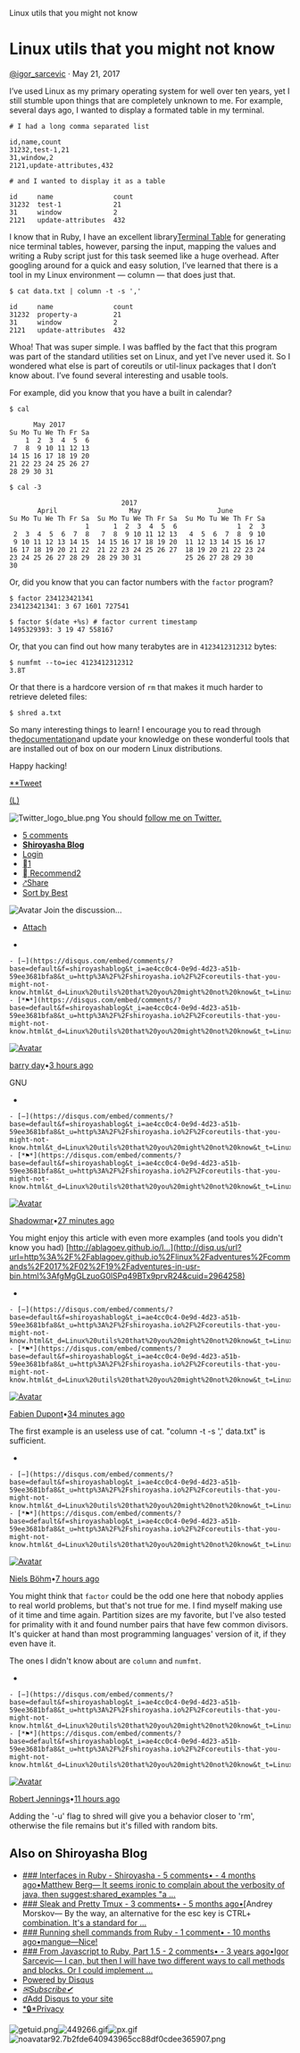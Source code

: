 Linux utils that you might not know

# Linux utils that you might not know

 [@igor_sarcevic](https://twitter.com/igor_sarcevic) · May 21, 2017

I’ve used Linux as my primary operating system for well over ten years, yet I still stumble upon things that are completely unknown to me. For example, several days ago, I wanted to display a formated table in my terminal.

	# I had a long comma separated list

	id,name,count
	31232,test-1,21
	31,window,2
	2121,update-attributes,432

	# and I wanted to display it as a table

	id     name               count
	31232  test-1             21
	31     window             2
	2121   update-attributes  432

I know that in Ruby, I have an excellent library[Terminal Table](https://github.com/tj/terminal-table) for generating nice terminal tables, however, parsing the input, mapping the values and writing a Ruby script just for this task seemed like a huge overhead. After googling around for a quick and easy solution, I’ve learned that there is a tool in my Linux environment — column — that does just that.

	$ cat data.txt | column -t -s ','

	id     name               count
	31232  property-a         21
	31     window             2
	2121   update-attributes  432

Whoa! That was super simple. I was baffled by the fact that this program was part of the standard utilities set on Linux, and yet I’ve never used it. So I wondered what else is part of coreutils or util-linux packages that I don’t know about. I’ve found several interesting and usable tools.

For example, did you know that you have a built in calendar?

	$ cal

	      May 2017
	Su Mo Tu We Th Fr Sa
	    1  2  3  4  5  6
	 7  8  9 10 11 12 13
	14 15 16 17 18 19 20
	21 22 23 24 25 26 27
	28 29 30 31

	$ cal -3

	                            2017
	       April                  May                   June
	Su Mo Tu We Th Fr Sa  Su Mo Tu We Th Fr Sa  Su Mo Tu We Th Fr Sa
	                   1      1  2  3  4  5  6               1  2  3
	 2  3  4  5  6  7  8   7  8  9 10 11 12 13   4  5  6  7  8  9 10
	 9 10 11 12 13 14 15  14 15 16 17 18 19 20  11 12 13 14 15 16 17
	16 17 18 19 20 21 22  21 22 23 24 25 26 27  18 19 20 21 22 23 24
	23 24 25 26 27 28 29  28 29 30 31           25 26 27 28 29 30
	30

Or, did you know that you can factor numbers with the `factor` program?

	$ factor 234123421341
	234123421341: 3 67 1601 727541

	$ factor $(date +%s) # factor current timestamp
	1495329393: 3 19 47 558167

Or, that you can find out how many terabytes are in `4123412312312` bytes:

	$ numfmt --to=iec 4123412312312
	3.8T

Or that there is a hardcore version of `rm` that makes it much harder to retrieve deleted files:

	$ shred a.txt

So many interesting things to learn! I encourage you to read through the[documentation](https://www.gnu.org/software/coreutils/manual/coreutils.html#toc-System-context-1)and update your knowledge on these wonderful tools that are installed out of box on our modern Linux distributions.

Happy hacking!

[**Tweet](https://twitter.com/intent/tweet?original_referer=http%3A%2F%2Fshiroyasha.io%2Fcoreutils-that-you-might-not-know.html&ref_src=twsrc%5Etfw&text=Linux%20utils%20that%20you%20might%20not%20know&tw_p=tweetbutton&url=http%3A%2F%2Fshiroyasha.io%2Fcoreutils-that-you-might-not-know.html&via=igor_sarcevic)

[(L)](https://www.facebook.com/sharer/sharer.php?app_id=619972441395428&kid_directed_site=0&u=http%3A%2F%2Fshiroyasha.io%2Fcoreutils-that-you-might-not-know.html&display=popup&ref=plugin&src=share_button)

 ![Twitter_logo_blue.png](../_resources/585bbab4ea70e62d8261d84648d7ef8d.png) You should [follow me on Twitter.](https://twitter.com/igor_sarcevic)

- [5 comments]()
- [**Shiroyasha Blog**](https://disqus.com/home/forums/shiroyashablog/)
- [Login](https://disqus.com/embed/comments/?base=default&f=shiroyashablog&t_i=ae4cc0c4-0e9d-4d23-a51b-59ee3681bfa8&t_u=http%3A%2F%2Fshiroyasha.io%2F%2Fcoreutils-that-you-might-not-know.html&t_d=Linux%20utils%20that%20you%20might%20not%20know&t_t=Linux%20utils%20that%20you%20might%20not%20know&s_o=default#)
- [1](https://disqus.com/home/inbox/)
- [ Recommend2](https://disqus.com/embed/comments/?base=default&f=shiroyashablog&t_i=ae4cc0c4-0e9d-4d23-a51b-59ee3681bfa8&t_u=http%3A%2F%2Fshiroyasha.io%2F%2Fcoreutils-that-you-might-not-know.html&t_d=Linux%20utils%20that%20you%20might%20not%20know&t_t=Linux%20utils%20that%20you%20might%20not%20know&s_o=default#)
- [⤤Share](https://disqus.com/embed/comments/?base=default&f=shiroyashablog&t_i=ae4cc0c4-0e9d-4d23-a51b-59ee3681bfa8&t_u=http%3A%2F%2Fshiroyasha.io%2F%2Fcoreutils-that-you-might-not-know.html&t_d=Linux%20utils%20that%20you%20might%20not%20know&t_t=Linux%20utils%20that%20you%20might%20not%20know&s_o=default#)
- [Sort by Best](https://disqus.com/embed/comments/?base=default&f=shiroyashablog&t_i=ae4cc0c4-0e9d-4d23-a51b-59ee3681bfa8&t_u=http%3A%2F%2Fshiroyasha.io%2F%2Fcoreutils-that-you-might-not-know.html&t_d=Linux%20utils%20that%20you%20might%20not%20know&t_t=Linux%20utils%20that%20you%20might%20not%20know&s_o=default#)

![Avatar](../_resources/7b2fde640943965cc88df0cdee365907.png)
Join the discussion…

- [Attach](https://disqus.com/embed/comments/?base=default&f=shiroyashablog&t_i=ae4cc0c4-0e9d-4d23-a51b-59ee3681bfa8&t_u=http%3A%2F%2Fshiroyasha.io%2F%2Fcoreutils-that-you-might-not-know.html&t_d=Linux%20utils%20that%20you%20might%20not%20know&t_t=Linux%20utils%20that%20you%20might%20not%20know&s_o=default#)

-

    - [−](https://disqus.com/embed/comments/?base=default&f=shiroyashablog&t_i=ae4cc0c4-0e9d-4d23-a51b-59ee3681bfa8&t_u=http%3A%2F%2Fshiroyasha.io%2F%2Fcoreutils-that-you-might-not-know.html&t_d=Linux%20utils%20that%20you%20might%20not%20know&t_t=Linux%20utils%20that%20you%20might%20not%20know&s_o=default#)
    - [*⚑*](https://disqus.com/embed/comments/?base=default&f=shiroyashablog&t_i=ae4cc0c4-0e9d-4d23-a51b-59ee3681bfa8&t_u=http%3A%2F%2Fshiroyasha.io%2F%2Fcoreutils-that-you-might-not-know.html&t_d=Linux%20utils%20that%20you%20might%20not%20know&t_t=Linux%20utils%20that%20you%20might%20not%20know&s_o=default#)

[![Avatar](../_resources/675fb4b91ca717db030507f2d84bcfdf.png)](https://disqus.com/by/disqus_eLK8j6CJtJ/)

[barry day](https://disqus.com/by/disqus_eLK8j6CJtJ/)•[3 hours ago](http://shiroyasha.io/coreutils-that-you-might-not-know.html#comment-3318400796)

GNU

-

    - [−](https://disqus.com/embed/comments/?base=default&f=shiroyashablog&t_i=ae4cc0c4-0e9d-4d23-a51b-59ee3681bfa8&t_u=http%3A%2F%2Fshiroyasha.io%2F%2Fcoreutils-that-you-might-not-know.html&t_d=Linux%20utils%20that%20you%20might%20not%20know&t_t=Linux%20utils%20that%20you%20might%20not%20know&s_o=default#)
    - [*⚑*](https://disqus.com/embed/comments/?base=default&f=shiroyashablog&t_i=ae4cc0c4-0e9d-4d23-a51b-59ee3681bfa8&t_u=http%3A%2F%2Fshiroyasha.io%2F%2Fcoreutils-that-you-might-not-know.html&t_d=Linux%20utils%20that%20you%20might%20not%20know&t_t=Linux%20utils%20that%20you%20might%20not%20know&s_o=default#)

[![Avatar](../_resources/e82c626d1c8f606882f0982d5381b589.jpg)](https://disqus.com/by/shadowmar/)

[Shadowmar](https://disqus.com/by/shadowmar/)•[27 minutes ago](http://shiroyasha.io/coreutils-that-you-might-not-know.html#comment-3318509972)

You might enjoy this article with even more examples (and tools you didn't know you had) [http://ablagoev.github.io/l...](http://disq.us/url?url=http%3A%2F%2Fablagoev.github.io%2Flinux%2Fadventures%2Fcommands%2F2017%2F02%2F19%2Fadventures-in-usr-bin.html%3AfgMgGLzuoG0lSPq49BTx9prvR24&cuid=2964258)

-

    - [−](https://disqus.com/embed/comments/?base=default&f=shiroyashablog&t_i=ae4cc0c4-0e9d-4d23-a51b-59ee3681bfa8&t_u=http%3A%2F%2Fshiroyasha.io%2F%2Fcoreutils-that-you-might-not-know.html&t_d=Linux%20utils%20that%20you%20might%20not%20know&t_t=Linux%20utils%20that%20you%20might%20not%20know&s_o=default#)
    - [*⚑*](https://disqus.com/embed/comments/?base=default&f=shiroyashablog&t_i=ae4cc0c4-0e9d-4d23-a51b-59ee3681bfa8&t_u=http%3A%2F%2Fshiroyasha.io%2F%2Fcoreutils-that-you-might-not-know.html&t_d=Linux%20utils%20that%20you%20might%20not%20know&t_t=Linux%20utils%20that%20you%20might%20not%20know&s_o=default#)

[![Avatar](../_resources/65e3b43b3cb54ab6537024398410e535.jpg)](https://disqus.com/by/disqus_7YK45pEU0V/)

[Fabien Dupont](https://disqus.com/by/disqus_7YK45pEU0V/)•[34 minutes ago](http://shiroyasha.io/coreutils-that-you-might-not-know.html#comment-3318505534)

The first example is an useless use of cat. "column -t -s ',' data.txt" is sufficient.

-

    - [−](https://disqus.com/embed/comments/?base=default&f=shiroyashablog&t_i=ae4cc0c4-0e9d-4d23-a51b-59ee3681bfa8&t_u=http%3A%2F%2Fshiroyasha.io%2F%2Fcoreutils-that-you-might-not-know.html&t_d=Linux%20utils%20that%20you%20might%20not%20know&t_t=Linux%20utils%20that%20you%20might%20not%20know&s_o=default#)
    - [*⚑*](https://disqus.com/embed/comments/?base=default&f=shiroyashablog&t_i=ae4cc0c4-0e9d-4d23-a51b-59ee3681bfa8&t_u=http%3A%2F%2Fshiroyasha.io%2F%2Fcoreutils-that-you-might-not-know.html&t_d=Linux%20utils%20that%20you%20might%20not%20know&t_t=Linux%20utils%20that%20you%20might%20not%20know&s_o=default#)

[![Avatar](../_resources/fd40c94ac783856a5ad73949a9e1dbd5.jpg)](https://disqus.com/by/blubberdiblub/)

[Niels Böhm](https://disqus.com/by/blubberdiblub/)•[7 hours ago](http://shiroyasha.io/coreutils-that-you-might-not-know.html#comment-3318218609)

You might think that `factor` could be the odd one here that nobody applies to real world problems, but that's not true for me. I find myself making use of it time and time again. Partition sizes are my favorite, but I've also tested for primality with it and found number pairs that have few common divisors. It's quicker at hand than most programming languages' version of it, if they even have it.

The ones I didn't know about are `column` and `numfmt`.

-

    - [−](https://disqus.com/embed/comments/?base=default&f=shiroyashablog&t_i=ae4cc0c4-0e9d-4d23-a51b-59ee3681bfa8&t_u=http%3A%2F%2Fshiroyasha.io%2F%2Fcoreutils-that-you-might-not-know.html&t_d=Linux%20utils%20that%20you%20might%20not%20know&t_t=Linux%20utils%20that%20you%20might%20not%20know&s_o=default#)
    - [*⚑*](https://disqus.com/embed/comments/?base=default&f=shiroyashablog&t_i=ae4cc0c4-0e9d-4d23-a51b-59ee3681bfa8&t_u=http%3A%2F%2Fshiroyasha.io%2F%2Fcoreutils-that-you-might-not-know.html&t_d=Linux%20utils%20that%20you%20might%20not%20know&t_t=Linux%20utils%20that%20you%20might%20not%20know&s_o=default#)

[![Avatar](../_resources/675fb4b91ca717db030507f2d84bcfdf.png)](https://disqus.com/by/disqus_ebG4EvlRNp/)

[Robert Jennings](https://disqus.com/by/disqus_ebG4EvlRNp/)•[11 hours ago](http://shiroyasha.io/coreutils-that-you-might-not-know.html#comment-3318010558)

Adding the '-u' flag to shred will give you a behavior closer to 'rm', otherwise the file remains but it's filled with random bits.

## Also on **Shiroyasha Blog**

- [ ### Interfaces in Ruby - Shiroyasha       - 5 comments•      - 4 months ago•](http://disq.us/url?url=http%3A%2F%2Fshiroyasha.io%2F%2Finterfaces-in-ruby.html%3Ad07hfiXxKPDHBJ6D3oDr7cb-nn0&imp=51aslri1c8j6hp&prev_imp&forum_id=2964258&forum=shiroyashablog&thread_id=5835846578&thread=5464966642&zone=thread&area=bottom&object_type=thread&object_id=5464966642)[Matthew Berg— It seems ironic to complain about the verbosity of java, then suggest:shared_examples "a …](http://disq.us/url?url=http%3A%2F%2Fshiroyasha.io%2F%2Finterfaces-in-ruby.html%3Ad07hfiXxKPDHBJ6D3oDr7cb-nn0&imp=51aslri1c8j6hp&prev_imp&forum_id=2964258&forum=shiroyashablog&thread_id=5835846578&thread=5464966642&zone=thread&area=bottom&object_type=thread&object_id=5464966642)
- [ ### Sleak and Pretty Tmux       - 3 comments•      - 5 months ago•](http://disq.us/url?url=http%3A%2F%2Fshiroyasha.io%2F%2Fsleak-and-pretty-tmux.html%3AeH3QSZJKjOs6kFq78Dsg4azX5Ps&imp=51aslri1c8j6hp&prev_imp&forum_id=2964258&forum=shiroyashablog&thread_id=5835846578&thread=5389652624&zone=thread&area=bottom&object_type=thread&object_id=5389652624)[Andrey Morskov— By the way, an alternative for the esc key is CTRL+[ combination. It's a standard for …](http://disq.us/url?url=http%3A%2F%2Fshiroyasha.io%2F%2Fsleak-and-pretty-tmux.html%3AeH3QSZJKjOs6kFq78Dsg4azX5Ps&imp=51aslri1c8j6hp&prev_imp&forum_id=2964258&forum=shiroyashablog&thread_id=5835846578&thread=5389652624&zone=thread&area=bottom&object_type=thread&object_id=5389652624)
- [ ### Running shell commands from Ruby       - 1 comment•      - 10 months ago•](http://disq.us/url?url=http%3A%2F%2Fshiroyasha.io%2F%2Frunning-shell-commands-from-ruby.html%3AK4nF0rssDnFG27Frxd-CVLzmGxA&imp=51aslri1c8j6hp&prev_imp&forum_id=2964258&forum=shiroyashablog&thread_id=5835846578&thread=5011191714&zone=thread&area=bottom&object_type=thread&object_id=5011191714)[mangue—Nice!](http://disq.us/url?url=http%3A%2F%2Fshiroyasha.io%2F%2Frunning-shell-commands-from-ruby.html%3AK4nF0rssDnFG27Frxd-CVLzmGxA&imp=51aslri1c8j6hp&prev_imp&forum_id=2964258&forum=shiroyashablog&thread_id=5835846578&thread=5011191714&zone=thread&area=bottom&object_type=thread&object_id=5011191714)
- [ ### From Javascript to Ruby, Part 1.5       - 2 comments•      - 3 years ago•](http://disq.us/url?url=http%3A%2F%2Fshiroyasha.github.io%2Fposts%2FFrom-Javascript-to-Ruby--Part-1-5.html%3AY5wQMAiHSwYaFmsBbJA6sObeQ10&imp=51aslri1c8j6hp&prev_imp&forum_id=2964258&forum=shiroyashablog&thread_id=5835846578&thread=2621973460&zone=thread&area=bottom&object_type=thread&object_id=2621973460)[Igor Sarcevic— I can, but then I will have two different ways to call methods and blocks. Or I could implement …](http://disq.us/url?url=http%3A%2F%2Fshiroyasha.github.io%2Fposts%2FFrom-Javascript-to-Ruby--Part-1-5.html%3AY5wQMAiHSwYaFmsBbJA6sObeQ10&imp=51aslri1c8j6hp&prev_imp&forum_id=2964258&forum=shiroyashablog&thread_id=5835846578&thread=2621973460&zone=thread&area=bottom&object_type=thread&object_id=2621973460)
- [Powered by Disqus](https://disqus.com/)
- [*✉*Subscribe*✔*](https://disqus.com/embed/comments/?base=default&f=shiroyashablog&t_i=ae4cc0c4-0e9d-4d23-a51b-59ee3681bfa8&t_u=http%3A%2F%2Fshiroyasha.io%2F%2Fcoreutils-that-you-might-not-know.html&t_d=Linux%20utils%20that%20you%20might%20not%20know&t_t=Linux%20utils%20that%20you%20might%20not%20know&s_o=default#)
- [*d*Add Disqus to your site](https://publishers.disqus.com/engage?utm_source=shiroyashablog&utm_medium=Disqus-Footer)
- [*🔒*Privacy](https://help.disqus.com/customer/portal/articles/1657951?utm_source=disqus&utm_medium=embed-footer&utm_content=privacy-btn)

![getuid.png](../_resources/6d22e4f2d2057c6e8d6fab098e76e80f.gif)![449266.gif](../_resources/6d22e4f2d2057c6e8d6fab098e76e80f.gif)![px.gif](../_resources/11f8df5c41a5b8b1f9edd97a1b3337ec.gif)![noavatar92.7b2fde640943965cc88df0cdee365907.png](../_resources/9606fa62df0ffe87253f3baf418f0e42.png)